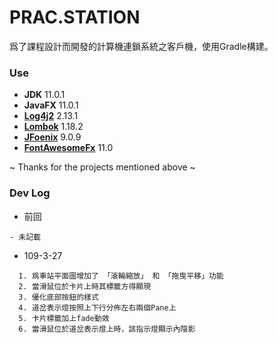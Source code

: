 # **PRAC.STATION**
爲了課程設計而開發的計算機連鎖系統之客戶機，使用Gradle構建。

### Use
  - **JDK** 11.0.1
  - **JavaFX** 11.0.1
  - **[Log4j2](https://logging.apache.org/log4j)** 2.13.1
  - **[Lombok](https://github.com/rzwitserloot/lombok)** 1.18.2
  - **[JFoenix](https://github.com/jfoenixadmin/JFoenix)** 9.0.9
  - **[FontAwesomeFx](https://bitbucket.org/Jerady/fontawesomefx)** 11.0

  ~ Thanks for the projects mentioned above ~
  
### Dev Log
- 前回
```
- 未記載
```
 
    
- 109-3-27
```
  1. 爲車站平面圖增加了 「滾輪縮放」 和 「拖曳平移」功能
  2. 當滑鼠位於卡片上時其標籤方得顯現
  3. 優化底部按鈕的樣式
  4. 道岔表示燈按照上下行分佈左右兩個Pane上
  5. 卡片標籤加上fade動效
  6. 當滑鼠位於道岔表示燈上時，該指示燈顯示內陰影
```